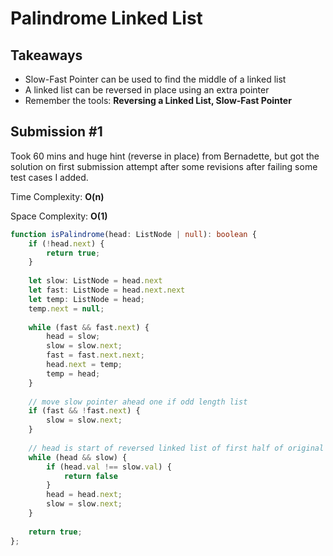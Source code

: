 # Palindrome Linked List

## Takeaways

* Slow-Fast Pointer can be used to find the middle of a linked list
* A linked list can be reversed in place using an extra pointer
* Remember the tools: **Reversing a Linked List, Slow-Fast Pointer**

## Submission #1

Took 60 mins and huge hint (reverse in place) from Bernadette, but got the solution on first submission attempt after some revisions after failing some test cases I added.

Time Complexity: **O(n)**

Space Complexity: **O(1)**

```typescript
function isPalindrome(head: ListNode | null): boolean {    
    if (!head.next) {
        return true;
    }
    
    let slow: ListNode = head.next
    let fast: ListNode = head.next.next
    let temp: ListNode = head;
    temp.next = null;
    
    while (fast && fast.next) {
        head = slow;
        slow = slow.next;
        fast = fast.next.next;
        head.next = temp;
        temp = head; 
    }
    
    // move slow pointer ahead one if odd length list
    if (fast && !fast.next) {
        slow = slow.next;
    }
    
    // head is start of reversed linked list of first half of original
    while (head && slow) {
        if (head.val !== slow.val) {
            return false
        }
        head = head.next;
        slow = slow.next;
    }
    
    return true;
};
```





